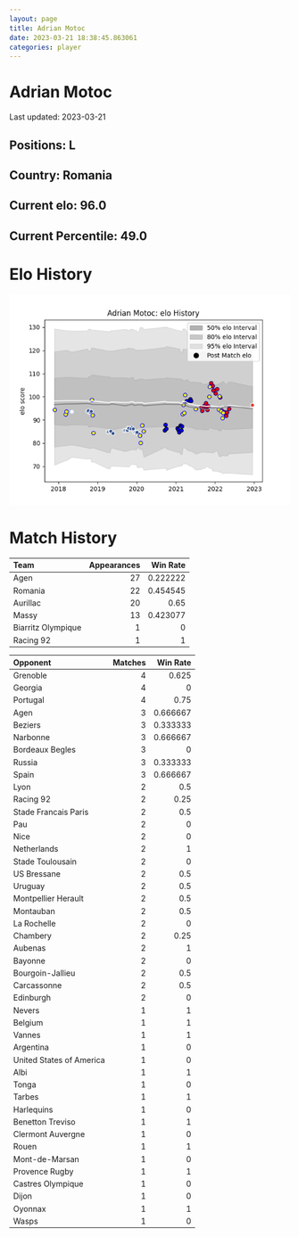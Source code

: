 ```yaml
---  
layout: page  
title: Adrian Motoc  
date: 2023-03-21 18:38:45.863061  
categories: player  
---
```

# Adrian Motoc


Last updated: 2023-03-21
## Positions: L

## Country: Romania

## Current elo: 96.0

## Current Percentile: 49.0

# Elo History


![elo history](history_AdrianMotoc.png)
# Match History


| Team               |   Appearances |   Win Rate |
|:-------------------|--------------:|-----------:|
| Agen               |            27 |   0.222222 |
| Romania            |            22 |   0.454545 |
| Aurillac           |            20 |   0.65     |
| Massy              |            13 |   0.423077 |
| Biarritz Olympique |             1 |   0        |
| Racing 92          |             1 |   1        |

| Opponent                 |   Matches |   Win Rate |
|:-------------------------|----------:|-----------:|
| Grenoble                 |         4 |   0.625    |
| Georgia                  |         4 |   0        |
| Portugal                 |         4 |   0.75     |
| Agen                     |         3 |   0.666667 |
| Beziers                  |         3 |   0.333333 |
| Narbonne                 |         3 |   0.666667 |
| Bordeaux Begles          |         3 |   0        |
| Russia                   |         3 |   0.333333 |
| Spain                    |         3 |   0.666667 |
| Lyon                     |         2 |   0.5      |
| Racing 92                |         2 |   0.25     |
| Stade Francais Paris     |         2 |   0.5      |
| Pau                      |         2 |   0        |
| Nice                     |         2 |   0        |
| Netherlands              |         2 |   1        |
| Stade Toulousain         |         2 |   0        |
| US Bressane              |         2 |   0.5      |
| Uruguay                  |         2 |   0.5      |
| Montpellier Herault      |         2 |   0.5      |
| Montauban                |         2 |   0.5      |
| La Rochelle              |         2 |   0        |
| Chambery                 |         2 |   0.25     |
| Aubenas                  |         2 |   1        |
| Bayonne                  |         2 |   0        |
| Bourgoin-Jallieu         |         2 |   0.5      |
| Carcassonne              |         2 |   0.5      |
| Edinburgh                |         2 |   0        |
| Nevers                   |         1 |   1        |
| Belgium                  |         1 |   1        |
| Vannes                   |         1 |   1        |
| Argentina                |         1 |   0        |
| United States of America |         1 |   0        |
| Albi                     |         1 |   1        |
| Tonga                    |         1 |   0        |
| Tarbes                   |         1 |   1        |
| Harlequins               |         1 |   0        |
| Benetton Treviso         |         1 |   1        |
| Clermont Auvergne        |         1 |   0        |
| Rouen                    |         1 |   1        |
| Mont-de-Marsan           |         1 |   0        |
| Provence Rugby           |         1 |   1        |
| Castres Olympique        |         1 |   0        |
| Dijon                    |         1 |   0        |
| Oyonnax                  |         1 |   1        |
| Wasps                    |         1 |   0        |